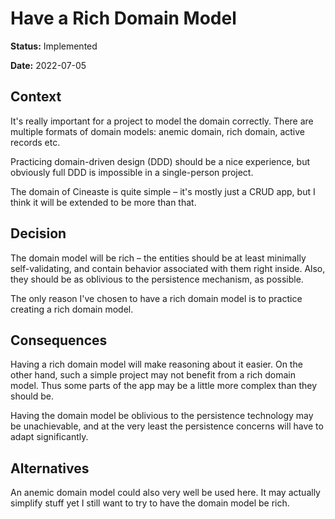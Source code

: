 # Have a Rich Domain Model

**Status:** Implemented

**Date:** 2022-07-05

## Context

It's really important for a project to model the domain correctly. There are multiple formats of domain models: anemic
domain, rich domain, active records etc.

Practicing domain-driven design (DDD) should be a nice experience, but obviously full DDD is impossible in a
single-person project.

The domain of Cineaste is quite simple – it's mostly just a CRUD app, but I think it will be extended to be more than
that.

## Decision

The domain model will be rich – the entities should be at least minimally self-validating, and contain behavior
associated with them right inside. Also, they should be as oblivious to the persistence mechanism, as possible.

The only reason I've chosen to have a rich domain model is to practice creating a rich domain model.

## Consequences

Having a rich domain model will make reasoning about it easier. On the other hand, such a simple project may not benefit
from a rich domain model. Thus some parts of the app may be a little more complex than they should be.

Having the domain model be oblivious to the persistence technology may be unachievable, and at the very least the
persistence concerns will have to adapt significantly.

## Alternatives

An anemic domain model could also very well be used here. It may actually simplify stuff yet I still want to try to have
the domain model be rich.
